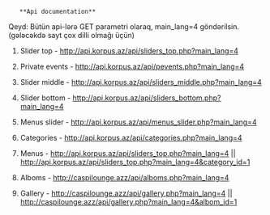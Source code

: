        **Api documentation**
       
Qeyd: Bütün api-lərə GET parametri olaraq, main_lang=4 göndərilsin. (gələcəkdə sayt çox dilli olmağı üçün)

1. Slider top - http://api.korpus.az/api/sliders_top.php?main_lang=4

2. Private events - http://api.korpus.az/api/pevents.php?main_lang=4

3. Slider middle - http://api.korpus.az/api/sliders_middle.php?main_lang=4

4. Slider bottom - http://api.korpus.az/api/sliders_bottom.php?main_lang=4

5. Menus slider - http://api.korpus.az/api/menus_slider.php?main_lang=4

6. Categories - http://api.korpus.az/api/categories.php?main_lang=4

7. Menus - http://api.korpus.az/api/sliders_top.php?main_lang=4 || http://api.korpus.az/api/sliders_top.php?main_lang=4&category_id=1

8. Alboms - http://caspilounge.azz/api/alboms.php?main_lang=4

9. Gallery - http://caspilounge.azz/api/gallery.php?main_lang=4 || http://caspilounge.azz/api/gallery.php?main_lang=4&albom_id=1